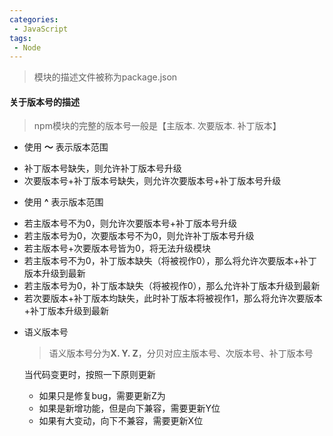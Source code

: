 ```yaml
---
categories:
 - JavaScript
tags:
 - Node
---
```

> 模块的描述文件被称为package.json

#### 关于版本号的描述

> npm模块的完整的版本号一般是【主版本. 次要版本. 补丁版本】

 - 使用 **～** 表示版本范围

  + 补丁版本号缺失，则允许补丁版本号升级
  + 次要版本号+补丁版本号缺失，则允许次要版本号+补丁版本号升级

 - 使用 **^** 表示版本范围

  + 若主版本号不为0，则允许次要版本号+补丁版本号升级
  + 若主版本号为0，次要版本号不为0，则允许补丁版本号升级
  + 若主版本号+次要版本号皆为0，将无法升级模块
  + 若主版本号不为0，补丁版本缺失（将被视作0），那么将允许次要版本+补丁版本升级到最新
  + 若主版本号为0，补丁版本缺失（将被视作0），那么允许补丁版本升级到最新
  + 若次要版本+补丁版本均缺失，此时补丁版本将被视作1，那么将允许次要版本+补丁版本升级到最新 

* 语义版本号

   > 语义版本号分为**X. Y. Z**，分贝对应主版本号、次版本号、补丁版本号
   
   当代码变更时，按照一下原则更新
   - 如果只是修复bug，需要更新Z为
   - 如果是新增功能，但是向下兼容，需要更新Y位
   - 如果有大变动，向下不兼容，需要更新X位
